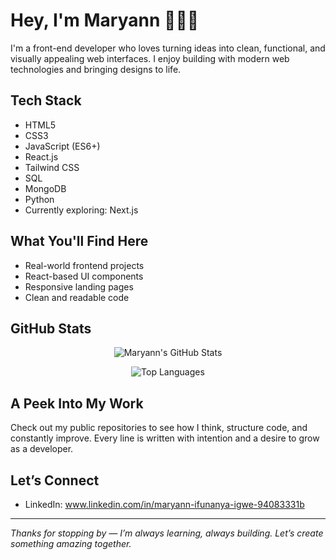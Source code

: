 # Hey, I'm Maryann 👩🏽‍💻

I'm a front-end developer who loves turning ideas into clean, functional, and visually appealing web interfaces. I enjoy building with modern web technologies and bringing designs to life.

## Tech Stack

- HTML5  
- CSS3  
- JavaScript (ES6+)  
- React.js
- Tailwind CSS
- SQL
- MongoDB
- Python
- Currently exploring: Next.js  

## What You'll Find Here

- Real-world frontend projects  
- React-based UI components  
- Responsive landing pages  
- Clean and readable code  

## GitHub Stats

<p align="center">
  <img src="https://github-readme-stats-kappa-eight.vercel.app/api?username=Maryann1980&show_icons=true&theme=radical" alt="Maryann's GitHub Stats" />
</p>

<p align="center">
  <img src="https://github-readme-stats.vercel.app/api/top-langs/?username=Maryann1980&theme=radical" alt="Top Languages" />
</p>

##  A Peek Into My Work

Check out my public repositories to see how I think, structure code, and constantly improve. Every line is written with intention and a desire to grow as a developer.

##  Let’s Connect

- LinkedIn: www.linkedin.com/in/maryann-ifunanya-igwe-94083331b

---

*Thanks for stopping by — I’m always learning, always building. Let’s create something amazing together.*

